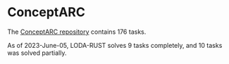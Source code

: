 # ConceptARC

The [ConceptARC repository](https://github.com/victorvikram/ConceptARC) contains 176 tasks.

As of 2023-June-05, LODA-RUST solves 9 tasks completely, and 10 tasks was solved partially.
